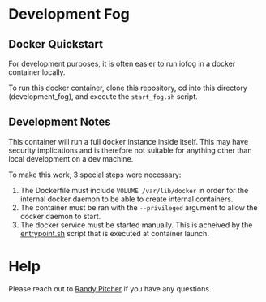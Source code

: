 # Development Fog

## Docker Quickstart
For development purposes, it is often easier to run iofog in a docker container locally.

To run this docker container, clone this repository, cd into this directory (development_fog), and execute the ```start_fog.sh``` script.

## Development Notes
This container will run a full docker instance inside itself. This may have security implications and is therefore not suitable for anything other than local development on a dev machine.

To make this work, 3 special steps were necessary:

1. The Dockerfile must include ```VOLUME /var/lib/docker``` in order for the internal docker daemon to be able to create internal containers.
2. The container must be ran with the ```--privileged``` argument to allow the docker daemon to start.
3. The docker service must be started manually. This is acheived by the [entrypoint.sh](entrypoint/entrypoint.sh) script that is executed at container launch.

# Help
Please reach out to [Randy Pitcher](https://github.com/randypitcherii) if you have any questions.